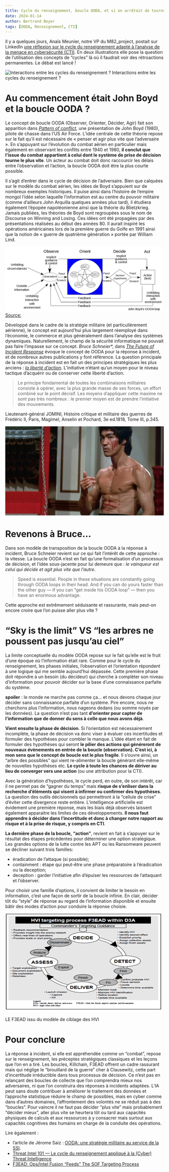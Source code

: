 ```yaml
---
title: Cycle du renseignement, boucle OODA, et si on arrêtait de tourner en rond ?
date: 2024-01-14
author: Bertrand Boyer
tags: [OODA, Renseignement, CTI]
---
```


Il y a quelques jours, Anaïs Meunier, notre VP du M82_project, postait sur LinkedIn [une réflexion sur le cycle du renseignement adapté à l’analyse de la menace en cybersécurité (CTI)](https://www.linkedin.com/search/results/content/?fromMember=%5B%22ACoAACk9IJ0BqDlMk3g_kf5-Vd8ElqBHC7S2kuc%22%5D&heroEntityKey=urn%3Ali%3Afsd_profile%3AACoAACk9IJ0BqDlMk3g_kf5-Vd8ElqBHC7S2kuc&keywords=ana%C3%AFs+meunier&position=0&searchId=27c1783f-f25d-4f57-8595-5da286cfaf6c&sid=J%2C_&update=urn%3Ali%3Afs_updateV2%3A%28urn%3Ali%3Aactivity%3A7151593255942447104%2CBLENDED_SEARCH_FEED%2CEMPTY%2CDEFAULT%2Cfalse%29). En deux illustrations elle pose la question de l’utilisation des concepts de “cycles” là où il faudrait voir des rétroactions permanentes. Le débat est lancé !

![Interactions entre les cycles du renseignement ?](/images/boucle2.jpg)
Interactions entre les cycles du renseignement ?

# Au commencement était John Boyd et la boucle OODA ?

Le concept de boucle OODA (Observer, Orienter, Décider, Agir) fait son apparition dans [*Pattern of conflict*](https://www.oodaloop.com/archive/2022/02/26/john-boyd-on-patterns-of-conflict-and-the-ooda-loop/), une présentation de John Boyd (1980), pilote de chasse dans l’US Air Force. L’idée centrale de cette théorie repose sur le fait qu’il est nécessaire de « penser et agir plus vite que l’adversaire ». En s’appuyant sur l’évolution du combat aérien en particulier mais également en observant les conflits entre 1940 et 1980, **il conclut que l’issue du combat appartient à celui dont le système de prise de décision tourne le plus vite**. Un acteur au combat doit donc raccourcir les délais entre l’observation et l’action, la boucle OODA doit être la plus courte possible.

Il s’agit d’entrer dans le cycle de décision de l’adversaire. Bien que calquées sur le modèle du combat aérien, les idées de Boyd s’appuient sur de nombreux exemples historiques. Il puise ainsi dans l’histoire de l’empire mongol l’idée selon laquelle l’information est au centre du pouvoir militaire (comme d’ailleurs John Arquilla quelques années plus tard), il étudiera également l’épopée napoléonienne ainsi que la théorie du Blietzkrieg. Jamais publiées, les théories de Boyd sont regroupées sous le nom de Discourse on Winning and Losing. Ces idées ont été propagées par des présentations réalisées au début des années 80. Il aurait inspiré les opérations américaines lors de la première guerre du Golfe en 1991 ainsi que la notion de « guerre de quatrième génération » portée par William Lind.

![OODA](/static/images/1599px-OODA.Boyd.svg.png)
[Source:](https://en.wikipedia.org/wiki/File:OODA.Boyd.svg)

Développé dans le cadre de la stratégie militaire (et particulièrement aérienne), le concept est aujourd’hui plus largement réemployé dans l’économie, le commerce et plus généralement dans l’analyse des systèmes dynamiques. Naturellement, le champ de la sécurité informatique ne pouvait pas faire l’impasse sur ce concept. *Bruce Schneier**, dans [*The Future of Incident Response*](https://www.schneier.com/blog/archives/2014/11/the_future_of_i.html) évoque le concept de OODA pour la réponse à incident, et de nombreux autres publications y font référence. La question principale de la réponse à incident est en fait un des principes stratégiques les plus anciens : [*la liberté d’action*](http://lechoduchampdebataille.blogspot.fr/2012/12/le-principe-de-liberte-daction-1.html). L’initiative n’étant qu’un moyen pour le niveau tactique d’acquérir ou de conserver cette liberté d’action.

>Le principe fondamental de toutes les combinaisons militaires consiste à opérer, avec la plus grande masse de ses forces, un effort combiné sur le point décisif. Les moyens d’appliquer cette maxime ne sont pas très nombreux : le premier moyen est de prendre l’initiative des mouvements.

Lieutenant-général JOMINI, Histoire critique et militaire des guerres de Frédéric II, Paris, Magimel, Anselin et Pochard, 3e ed.1818, Tome III, p.345.

![BruceLee](/static/images/BruceLEE.jpg)

# Revenons à Bruce…

Dans son modèle de transposition de la boucle OODA à la réponse à incident, Bruce Schneier revient sur ce qui fait l’intérêt de cette approche : la vitesse. La boucle OODA n’est en fait qu’une formalisation d’un processus de décision, et l’idée sous-jacente pour lui demeure que : *le vainqueur est celui qui décide et agit plus vite que l’autre*.

>Speed is essential. People in these situations are constantly going through OODA loops in their head. And if you can do yours faster than the other guy — if you can “get inside his OODA loop” — then you have an enormous advantage.

Cette approche est extrêmement séduisante et rassurante, mais peut-on encore croire que l’on puisse aller plus vite ?

# “**Sky is the limit**” VS “les arbres ne poussent pas jusqu’au ciel”

La limite conceptuelle du modèle OODA repose sur le fait qu’elle est le fruit d’une époque où l’information était rare. Comme pour le cycle du renseignement, les phases initiales, l’observation et l’orientation répondent à une logique qui me semble aujourd’hui dépassée. Cette première phase doit répondre à un besoin (du décideur) qui cherche à compléter son niveau d’information pour pouvoir décider sur la base d’une connaissance parfaite du système.

**spoiler** : le monde ne marche pas comme ça… et nous devons chaque jour décider sans connaissance parfaite d’un système. Pire encore, nous ne cherchons plus l’information, nous nageons dedans (ou somme noyés par les données). La question n’est pas tant **d’orienter pour capter de l’information que de donner du sens à celle que nous avons déjà**.

**Vient ensuite la phase de décision**. Si l’orientation est nécessairement incomplète, la phase de décision va donc viser à évaluer ces incertitudes et formuler des hypothèses pour combler le manque. L’idée étant en fait de formuler des hypothèses qui seront **le pilier des actions qui généreront de nouveaux évènements en entrée de la boucle (observation). C’est ici, à mon sens que le concept de boucle est le plus fragile**. Il s’ouvre ainsi, un “arbre des possibles” qui vient re-alimenter la boucle générant elle-même de nouvelles hypothèses etc. **Le cycle à toute les chances de dériver au lieu de converger vers une action** (ou une attribution pour la CTI).

Avec la génération d’hypothèses, le cycle perd, en outre, de son intérêt, car il ne permet pas de “gagner du temps” mais **risque de s’enliser dans la recherche d’éléments qui visent à infirmer ou confirmer des hypothèses**. La question des outils décisionnels qui permettront à la “cellule de crise” d’éviter cette divergence reste entière. L’intelligence artificielle est évidement une première réponse, mais les biais déjà observés laissent également apparaitre les limites de ces développements. **Il nous faut apprendre à décider dans l’incertitude et donc à changer notre rapport au risque et à la prise de risque, y compris en CTI**.

**La dernière phase de la boucle, “action”**, revient en fait à s’appuyer sur le résultat des étapes précédentes pour déterminer une option stratégique. Les grandes options de la lutte contre les APT ou les Ransomware peuvent se décliner suivant trois familles:

- éradication de l’attaque (si possible);
- containment : étape qui peut-être une phase préparatoire à l’éradication ou la deception;
- deception : garder l’initiative afin d’épuiser les ressources de l’attaquant et l’observer.

Pour choisir une famille d’options, il convient de limiter le besoin en information, c’est une façon de sortir de la boucle infinie. En clair, décider tôt du “style” de réponse au regard de l’information disponible et ensuite bâtir des modes d’action pour conduire la réponse choisie.

![F3EAD](/static/images/F3EAD.jpg)

LE F3EAD issu du modèle de ciblage des HVI

# Pour conclure
La réponse à incident, si elle est appréhendée comme un “combat”, repose sur le renseignement, les préceptes stratégiques classiques et les leçons que l’on en a tiré. Les boucles, Killchain, F3EAD offrent un cadre rassurant mais qui néglige le “brouillard de la guerre” cher à Clausewitz, cette part d’incertitude irréductible dans tous processus de décision. Ce n’est pas en relançant des boucles de collecte que l’on comprendra mieux nos adversaires, ni que l’on construira des réponses à incidents adaptées. L’IA peut sans doute contribuer à améliorer le traitement des données et l’approche statistique réduire le champ de possibles, mais en cyber comme dans d’autres domaines, l’affrontement des volontés ne se réduit pas à des “boucles”. Pour vaincre il ne faut pas décider “plus vite” mais probablement “décider mieux”, aller plus vite se heurtera tôt ou tard aux capacités physiques de calculs et aux ressources à y consacrer mais surtout aux capacités cognitives des humains en charge de la conduite des opérations.

Lire également : 
- l’article de Jérome Saiz : [OODA: une stratégie militaire au service de la SSI](http://magazine.qualys.fr/conformite-organisation/ooda-ssi/).
- [Threat Intel 101 — Le cycle du renseignement appliqué à la (Cyber) Threat Intelligence](https://medium.com/cyberthreatintel/cycle-du-renseignement-threatintel-7dc26a168c0f)
- [F3EAD: Ops/Intel Fusion “Feeds” The SOF Targeting Process](https://smallwarsjournal.com/jrnl/art/f3ead-opsintel-fusion-%E2%80%9Cfeeds%E2%80%9D-the-sof-targeting-process)
